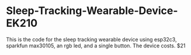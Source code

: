 # Sleep-Tracking-Wearable-Device-EK210
This is the code for the sleep tracking wearable device using esp32c3, sparkfun max30105, an rgb led, and a single button. The device costs. $21
